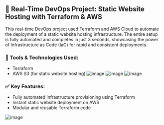 ## 🚀 Real-Time DevOps Project: Static Website Hosting with Terraform & AWS

This real-time DevOps project used Terraform and AWS Cloud to automate the deployment of a static website hosting infrastructure. The entire setup is fully automated and completes in just 3 seconds, showcasing the power of Infrastructure as Code (IaC) for rapid and consistent deployments.

### 🔧 Tools & Technologies Used:
- Terraform
- AWS S3 (for static website hosting)
  ![image](https://github.com/user-attachments/assets/7e172fbb-3be9-47fb-8c28-006be8032144)
  ![image](https://github.com/user-attachments/assets/7fdb6493-bba2-42e4-9293-3de242e8722e)
  ![image](https://github.com/user-attachments/assets/8a7e540d-992d-4ec5-a17f-1c6a3a2b40a0)




### ✅ Key Features:
- Fully automated infrastructure provisioning using Terraform
- Instant static website deployment on AWS
- Modular and reusable Terraform code

![image](https://github.com/user-attachments/assets/4374d846-445b-4b90-8abd-bca4da20f2e8)
